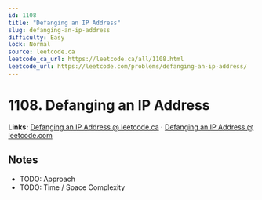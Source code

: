 ```yaml
--- 
id: 1108
title: "Defanging an IP Address"
slug: defanging-an-ip-address
difficulty: Easy
lock: Normal
source: leetcode.ca
leetcode_ca_url: https://leetcode.ca/all/1108.html
leetcode_url: https://leetcode.com/problems/defanging-an-ip-address/
---
```


# 1108. Defanging an IP Address

**Links:** [Defanging an IP Address @ leetcode.ca](https://leetcode.ca/all/1108.html) · [Defanging an IP Address @ leetcode.com](https://leetcode.com/problems/defanging-an-ip-address/)

## Notes
- TODO: Approach
- TODO: Time / Space Complexity
